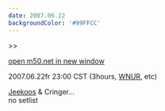 ```yaml
---
date: 2007.06.22
backgroundColor: '#99FFCC'
---
```


\>>

[open m50.net in new window](http://m50.net/)

2007.06.22fr 23:00 CST (3hours, [WNUR](http://www.wnur.org/), etc)  

[Jeekoos](http://www.jeekoos.com/) & Cringer...  
no setlist